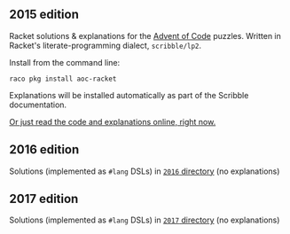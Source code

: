 2015 edition
-

Racket solutions &amp; explanations for the [Advent of Code](http://adventofcode.com) puzzles. Written in Racket's literate-programming dialect, `scribble/lp2`.

Install from the command line:

    raco pkg install aoc-racket

Explanations will be installed automatically as part of the Scribble documentation.

[Or just read the code and explanations online, right now.](http://pkg-build.racket-lang.org/doc/aoc-racket/)

2016 edition
-

Solutions (implemented as `#lang` DSLs) in [`2016` directory](https://github.com/mbutterick/aoc-racket/tree/master/2016) (no explanations)


2017 edition
-

Solutions (implemented as `#lang` DSLs) in [`2017` directory](https://github.com/mbutterick/aoc-racket/tree/master/2017) (no explanations)
